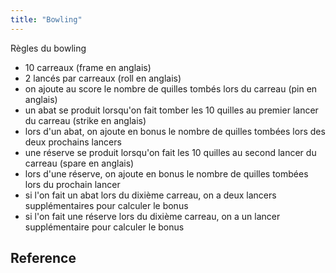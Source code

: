 ```yaml
---
title: "Bowling"
---
```


Règles du bowling
- 10 carreaux (frame en anglais)
- 2 lancés par carreaux (roll en anglais)
- on ajoute au score le nombre de quilles tombés lors du carreau (pin en anglais)
- un abat se produit lorsqu'on fait tomber les 10 quilles au premier lancer du carreau (strike en anglais)
- lors d'un abat, on ajoute en bonus le nombre de quilles tombées lors des deux prochains lancers
- une réserve se produit lorsqu'on fait les 10 quilles au second lancer du carreau (spare en anglais)
- lors d'une réserve, on ajoute en bonus le nombre de quilles tombées lors du prochain lancer
- si l'on fait un abat lors du dixième carreau, on a deux lancers supplémentaires pour calculer le bonus
- si l'on fait une réserve lors du dixième carreau, on a un lancer supplémentaire pour calculer le bonus

## Reference

